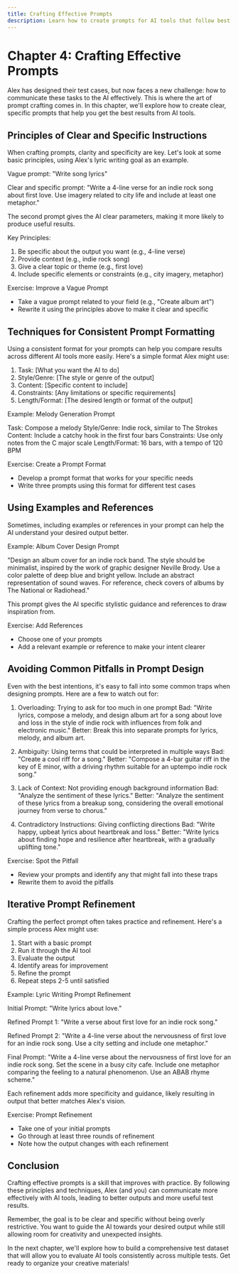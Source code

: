```yaml
---
title: Crafting Effective Prompts
description: Learn how to create prompts for AI tools that follow best practices for effective interactions with AI
---
```


# Chapter 4: Crafting Effective Prompts

Alex has designed their test cases, but now faces a new challenge: how to communicate these tasks to the AI effectively. This is where the art of prompt crafting comes in. In this chapter, we'll explore how to create clear, specific prompts that help you get the best results from AI tools.

## Principles of Clear and Specific Instructions

When crafting prompts, clarity and specificity are key. Let's look at some basic principles, using Alex's lyric writing goal as an example.

Vague prompt: "Write song lyrics"

Clear and specific prompt: "Write a 4-line verse for an indie rock song about first love. Use imagery related to city life and include at least one metaphor."

The second prompt gives the AI clear parameters, making it more likely to produce useful results.

Key Principles:
1. Be specific about the output you want (e.g., 4-line verse)
2. Provide context (e.g., indie rock song)
3. Give a clear topic or theme (e.g., first love)
4. Include specific elements or constraints (e.g., city imagery, metaphor)

Exercise: Improve a Vague Prompt
- Take a vague prompt related to your field (e.g., "Create album art")
- Rewrite it using the principles above to make it clear and specific

## Techniques for Consistent Prompt Formatting

Using a consistent format for your prompts can help you compare results across different AI tools more easily. Here's a simple format Alex might use:

1. Task: [What you want the AI to do]
2. Style/Genre: [The style or genre of the output]
3. Content: [Specific content to include]
4. Constraints: [Any limitations or specific requirements]
5. Length/Format: [The desired length or format of the output]

Example: Melody Generation Prompt

Task: Compose a melody
Style/Genre: Indie rock, similar to The Strokes
Content: Include a catchy hook in the first four bars
Constraints: Use only notes from the C major scale
Length/Format: 16 bars, with a tempo of 120 BPM

Exercise: Create a Prompt Format
- Develop a prompt format that works for your specific needs
- Write three prompts using this format for different test cases

## Using Examples and References

Sometimes, including examples or references in your prompt can help the AI understand your desired output better.

Example: Album Cover Design Prompt

"Design an album cover for an indie rock band. The style should be minimalist, inspired by the work of graphic designer Neville Brody. Use a color palette of deep blue and bright yellow. Include an abstract representation of sound waves. For reference, check covers of albums by The National or Radiohead."

This prompt gives the AI specific stylistic guidance and references to draw inspiration from.

Exercise: Add References
- Choose one of your prompts
- Add a relevant example or reference to make your intent clearer

## Avoiding Common Pitfalls in Prompt Design

Even with the best intentions, it's easy to fall into some common traps when designing prompts. Here are a few to watch out for:

1. Overloading: Trying to ask for too much in one prompt
   Bad: "Write lyrics, compose a melody, and design album art for a song about love and loss in the style of indie rock with influences from folk and electronic music."
   Better: Break this into separate prompts for lyrics, melody, and album art.

2. Ambiguity: Using terms that could be interpreted in multiple ways
   Bad: "Create a cool riff for a song."
   Better: "Compose a 4-bar guitar riff in the key of E minor, with a driving rhythm suitable for an uptempo indie rock song."

3. Lack of Context: Not providing enough background information
   Bad: "Analyze the sentiment of these lyrics."
   Better: "Analyze the sentiment of these lyrics from a breakup song, considering the overall emotional journey from verse to chorus."

4. Contradictory Instructions: Giving conflicting directions
   Bad: "Write happy, upbeat lyrics about heartbreak and loss."
   Better: "Write lyrics about finding hope and resilience after heartbreak, with a gradually uplifting tone."

Exercise: Spot the Pitfall
- Review your prompts and identify any that might fall into these traps
- Rewrite them to avoid the pitfalls

## Iterative Prompt Refinement

Crafting the perfect prompt often takes practice and refinement. Here's a simple process Alex might use:

1. Start with a basic prompt
2. Run it through the AI tool
3. Evaluate the output
4. Identify areas for improvement
5. Refine the prompt
6. Repeat steps 2-5 until satisfied

Example: Lyric Writing Prompt Refinement

Initial Prompt: "Write lyrics about love."

Refined Prompt 1: "Write a verse about first love for an indie rock song."

Refined Prompt 2: "Write a 4-line verse about the nervousness of first love for an indie rock song. Use a city setting and include one metaphor."

Final Prompt: "Write a 4-line verse about the nervousness of first love for an indie rock song. Set the scene in a busy city cafe. Include one metaphor comparing the feeling to a natural phenomenon. Use an ABAB rhyme scheme."

Each refinement adds more specificity and guidance, likely resulting in output that better matches Alex's vision.

Exercise: Prompt Refinement
- Take one of your initial prompts
- Go through at least three rounds of refinement
- Note how the output changes with each refinement

## Conclusion

Crafting effective prompts is a skill that improves with practice. By following these principles and techniques, Alex (and you) can communicate more effectively with AI tools, leading to better outputs and more useful test results.

Remember, the goal is to be clear and specific without being overly restrictive. You want to guide the AI towards your desired output while still allowing room for creativity and unexpected insights.

In the next chapter, we'll explore how to build a comprehensive test dataset that will allow you to evaluate AI tools consistently across multiple tests. Get ready to organize your creative materials!